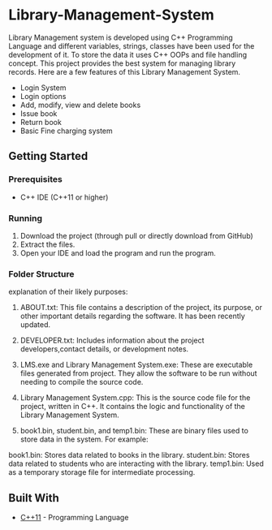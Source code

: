 # Library-Management-System
Library Management system is developed using C++ Programming Language and different variables, strings, classes have 
been used for the development of it. To store the data it uses C++ OOPs and file handling concept. This project provides the best system for managing library records. Here are a few features of this Library Management System.

* Login System
* Login options
* Add, modify, view and delete books
* Issue book
* Return book
* Basic Fine charging system

## Getting Started

### Prerequisites

* C++ IDE (C++11 or higher)

### Running

1. Download the project (through pull or directly download from GitHub)
2. Extract the files.
3. Open your IDE and load the program and run the program.

### Folder Structure
explanation of their likely purposes:

1. ABOUT.txt:
This file contains a description of the project, its purpose, or other important details regarding the software. It has been recently updated.

2. DEVELOPER.txt:
Includes information about the project developers,contact details, or development notes. 

3. LMS.exe and Library Management System.exe:
These are executable files generated from project. They allow the software to be run without needing to compile the source code. 

4. Library Management System.cpp:
This is the source code file for the project, written in C++. It contains the logic and functionality of the Library Management System.

5. book1.bin, student.bin, and temp1.bin:
These are binary files used to store data in the system. For example:

book1.bin: Stores data related to books in the library.
student.bin: Stores data related to students who are interacting with the library.
temp1.bin: Used as a temporary storage file for intermediate processing.

## Built With

* [C++11](https://en.cppreference.com/w/cpp) - Programming Language 
